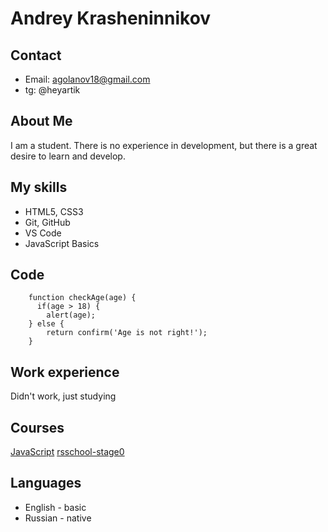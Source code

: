 # Andrey Krasheninnikov
## Contact
  - Email: agolanov18@gmail.com
  - tg: @heyartik

## About Me
  I am a student. There is no experience in development, but there is a great desire to learn and develop.

## My skills
  - HTML5, CSS3
  - Git, GitHub
  - VS Code
  - JavaScript Basics

## Code
  ```
      function checkAge(age) {
        if(age > 18) { 
          alert(age); 
      } else { 
          return confirm('Age is not right!'); 
      } 
  ```

## Work experience
  Didn't work, just studying

## Courses
  [JavaScript](https://learn.javascript.ru/)
  [rsschool-stage0](https://rs.school/js-stage0/)

## Languages
  - English - basic
  - Russian - native   